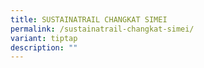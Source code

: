 ```yaml
---
title: SUSTAINATRAIL CHANGKAT SIMEI
permalink: /sustainatrail-changkat-simei/
variant: tiptap
description: ""
---
```

